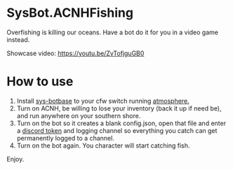 # SysBot.ACNHFishing

Overfishing is killing our oceans. Have a bot do it for you in a video game instead.

Showcase video: https://youtu.be/ZvTofjguGB0

# How to use
1. Install [sys-botbase](https://github.com/olliz0r/sys-botbase/releases) to your cfw switch running [atmosphere.](https://github.com/Atmosphere-NX/Atmosphere/releases/tag/1.1.1)
2. Turn on ACNH, be willing to lose your inventory (back it up if need be), and run anywhere on your southern shore.
3. Turn on the bot so it creates a blank config.json, open that file and enter a [discord token](https://github.com/kwsch/SysBot.NET/wiki/Discord-Integration#setup) and logging channel so everything you catch can get permanently logged to a channel.
4. Turn on the bot again. You character will start catching fish.

Enjoy.
